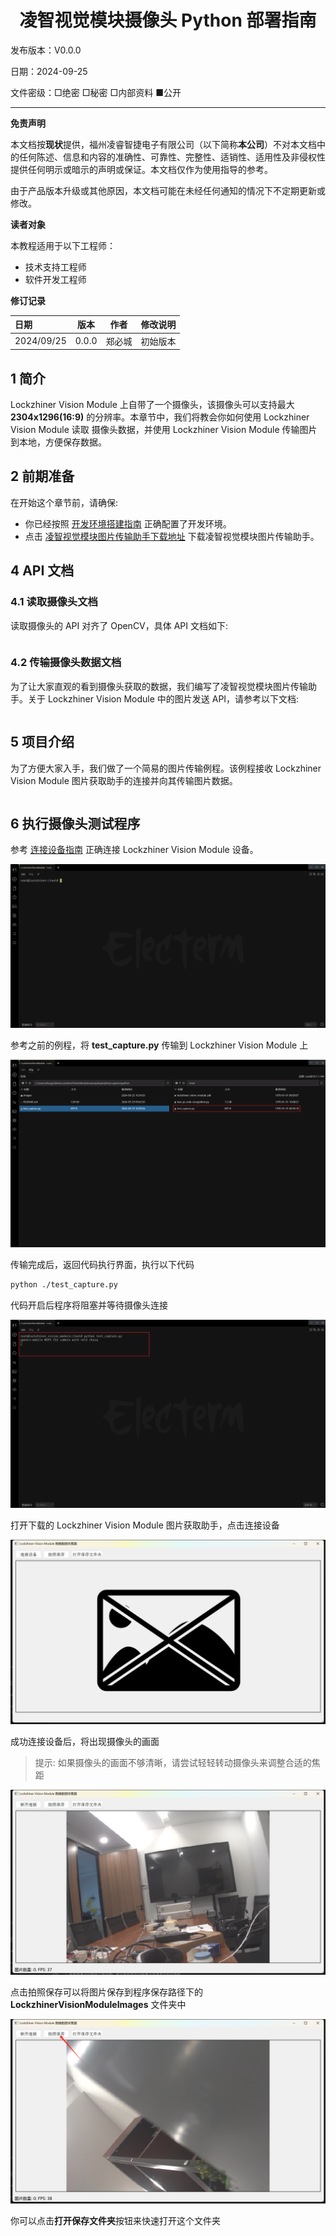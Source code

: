 <h1 align="center">凌智视觉模块摄像头 Python 部署指南</h1>

发布版本：V0.0.0

日期：2024-09-25

文件密级：□绝密 □秘密 □内部资料 ■公开  

---

**免责声明**  

本文档按**现状**提供，福州凌睿智捷电子有限公司（以下简称**本公司**）不对本文档中的任何陈述、信息和内容的准确性、可靠性、完整性、适销性、适用性及非侵权性提供任何明示或暗示的声明或保证。本文档仅作为使用指导的参考。  

由于产品版本升级或其他原因，本文档可能在未经任何通知的情况下不定期更新或修改。  

**读者对象**  

本教程适用于以下工程师：  

- 技术支持工程师  
- 软件开发工程师  

**修订记录**  

| **日期**   | **版本** | **作者** | **修改说明** |
| :--------- | -------- | -------- | ------------ |
| 2024/09/25 | 0.0.0    | 郑必城     | 初始版本     |

## 1 简介

Lockzhiner Vision Module 上自带了一个摄像头，该摄像头可以支持最大 **2304x1296(16:9)** 的分辨率。本章节中，我们将教会你如何使用 Lockzhiner Vision Module 读取 摄像头数据，并使用 Lockzhiner Vision Module 传输图片到本地，方便保存数据。

## 2 前期准备

在开始这个章节前，请确保:

- 你已经按照 [开发环境搭建指南](../../../../docs/introductory_tutorial/python_development_environment.md) 正确配置了开发环境。
- 点击 [凌智视觉模块图片传输助手下载地址](https://gitee.com/LockzhinerAI/LockzhinerVisionModule/releases/download/v0.0.0/LockzhinerVisionModuleImageFetcher_v0.0.0.exe) 下载凌智视觉模块图片传输助手。

## 4 API 文档

### 4.1 读取摄像头文档

读取摄像头的 API 对齐了 OpenCV，具体 API 文档如下:

```python

```

### 4.2 传输摄像头数据文档

为了让大家直观的看到摄像头获取的数据，我们编写了凌智视觉模块图片传输助手。关于 Lockzhiner Vision Module 中的图片发送 API，请参考以下文档:

```python

```

## 5 项目介绍

为了方便大家入手，我们做了一个简易的图片传输例程。该例程接收 Lockzhiner Vision Module 图片获取助手的连接并向其传输图片数据。

```cpp
```

## 6 执行摄像头测试程序

参考 [连接设备指南](../../../../docs/introductory_tutorial/connect_device_using_ssh.md) 正确连接 Lockzhiner Vision Module 设备。

![](../../../../docs/introductory_tutorial/images/connect_device_using_ssh/ssh_success.png)

参考之前的例程，将 **test_capture.py** 传输到 Lockzhiner Vision Module 上

![](images/sftp.png)

传输完成后，返回代码执行界面，执行以下代码

```bash
python ./test_capture.py
```

代码开启后程序将阻塞并等待摄像头连接

![](images/result_0.png)

打开下载的 Lockzhiner Vision Module 图片获取助手，点击连接设备

![](../images/result_1.png)

成功连接设备后，将出现摄像头的画面

> 提示:
> 如果摄像头的画面不够清晰，请尝试轻轻转动摄像头来调整合适的焦距

![](../images/result_2.png)

点击拍照保存可以将图片保存到程序保存路径下的 **LockzhinerVisionModuleImages** 文件夹中

![](../images/result_3.png)

你可以点击**打开保存文件夹**按钮来快速打开这个文件夹
